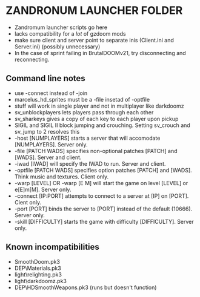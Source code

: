 # ZANDRONUM LAUNCHER FOLDER
- Zandromum launcher scripts go here
- lacks compatibility for a *lot* of gzdoom mods
- make sure client and server point to separate inis (Client.ini and Server.ini) (possibly unnecessary)
- In the case of sprint failing in BrutalDOOMv21, try disconnecting and reconnecting.

## Command line notes
- use -connect instead of -join
- marcelus_hd_sprites must be a -file insetad of -optfile
- stuff will work in single player and not in multiplayer like darkdoomz
- sv_unblockplayers lets players pass through each other
- sv_sharkeys gives a copy of each key to each player upon pickup
- SIGIL and SIGIL II block jumping and crouching. Setting sv_crouch and sv_jump to 2 resolves this
- -host [NUMPLAYERS] starts a server that will accomodate [NUMPLAYERS]. Server only.
- -file [PATCH WADS] specifies non-optional patches [PATCH] and [WADS]. Server and client.
- -iwad [IWAD] will specify the IWAD to run. Server and client.
- -optfile [PATCH WADS] specifies option patches [PATCH] and [WADS]. Think music and textures. Client only.
- -warp [LEVEL] OR -warp [E M] will start the game on level [LEVEL] or e[E]m[M]. Server only.
- -connect [IP:PORT] attempts to connect to a server at [IP] on [PORT]. Cient only.
- -port [PORT] binds the server to [PORT] instead of the default (10666). Server only.
- -skill [DIFFICULTY] starts the game with difficulty [DIFFICULTY]. Server only.

## Known incompatibilities
- SmoothDoom.pk3
- DEP\Materials.pk3
- light\relighting.pk3
- light\darkdoomz.pk3
- DEP\HDSmoothWeapons.pk3 (runs but doesn't function)
